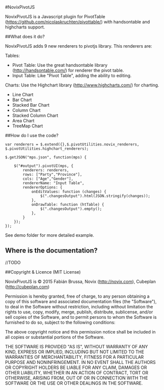 #NovixPivotJS 

NovixPivotJS is a Javascript plugin for PivotTable (https://github.com/nicolaskruchten/pivottable/) with handsontable and highcharts support.

##What does it do?

NovixPivotJS adds 9 new renderers to pivotjs library. This renderers are:

Tables: 
* Pivot Table: Use the great handsontable library  (http://handsontable.com/) for renderer the pivot table.
* Input Table: Like "Pivot Table", adding the ability to editing.

Charts: Use the Highchart library (http://www.highcharts.com/) for charting.
* Line Chart
* Bar Chart
* Stacked Bar Chart
* Column Chart
* Stacked Column Chart
* Area Chart
* TreeMap Chart


##How do I use the code?


	var renderers = $.extend({},$.pivotUtilities.novix_renderers, $.pivotUtilities.highchart_renderers);

	$.getJSON("mps.json", function(mps) {
	
		$("#output").pivotUI(mps, {
			renderers: renderers,
			rows: ["Party","Province"],
			cols: ["Age","Gender"],
			rendererName: "Input Table",
			rendererOptions: {
				onEditValues: function (changes) {
					$(".changesOutput").html(JSON.stringify(changes));
				},
				onDrawTable: function (htTable) {
					$(".changesOutput").empty();
				},
			}
		});
	});

See demo folder for more detailed example.


## Where is the documentation?

//TODO

##Copyright & Licence (MIT License)

NovixPivotJS is © 2015 Fabián Brussa, Novix (http://novix.com), Cubeplan (http://cubeplan.com)

Permission is hereby granted, free of charge, to any person obtaining a copy of this software and associated documentation files (the "Software"), to deal in the Software without restriction, including without limitation the rights to use, copy, modify, merge, publish, distribute, sublicense, and/or sell copies of the Software, and to permit persons to whom the Software is furnished to do so, subject to the following conditions:

The above copyright notice and this permission notice shall be included in all copies or substantial portions of the Software.

THE SOFTWARE IS PROVIDED "AS IS", WITHOUT WARRANTY OF ANY KIND, EXPRESS OR IMPLIED, INCLUDING BUT NOT LIMITED TO THE WARRANTIES OF MERCHANTABILITY, FITNESS FOR A PARTICULAR PURPOSE AND NONINFRINGEMENT. IN NO EVENT SHALL THE AUTHORS OR COPYRIGHT HOLDERS BE LIABLE FOR ANY CLAIM, DAMAGES OR OTHER LIABILITY, WHETHER IN AN ACTION OF CONTRACT, TORT OR OTHERWISE, ARISING FROM, OUT OF OR IN CONNECTION WITH THE SOFTWARE OR THE USE OR OTHER DEALINGS IN THE SOFTWARE.
	
